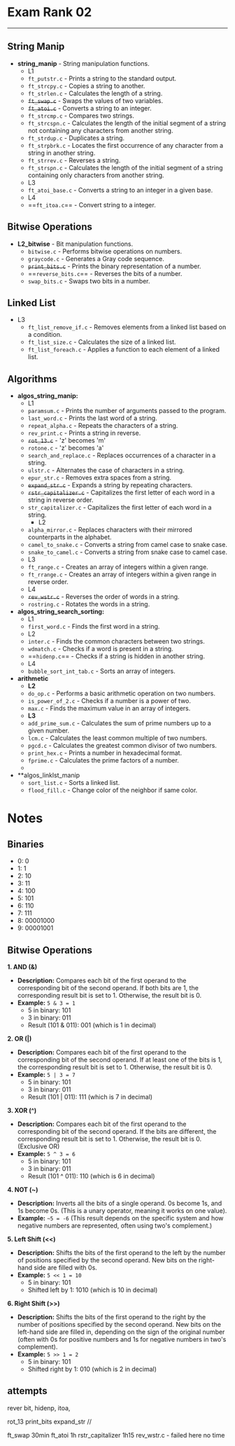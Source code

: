 # Exam Rank 02
---
## String Manip
- **string_manip** -  String manipulation functions.
	- L1
	- `ft_putstr.c` - Prints a string to the standard output.
	- `ft_strcpy.c` - Copies a string to another.
	- `ft_strlen.c` - Calculates the length of a string.
	- ~~`ft_swap.c`~~ - Swaps the values of two variables.
	- ~~`ft_atoi.c`~~ - Converts a string to an integer.
	- `ft_strcmp.c` - Compares two strings.
	- `ft_strcspn.c` - Calculates the length of the initial segment of a string not containing any characters from another string.
	- `ft_strdup.c` - Duplicates a string.
	- `ft_strpbrk.c` - Locates the first occurrence of any character from a string in another string.
	- `ft_strrev.c` - Reverses a string.
	- `ft_strspn.c` - Calculates the length of the initial segment of a string containing only characters from another string.
	- L3
	- `ft_atoi_base.c` - Converts a string to an integer in a given base.
	- L4
	- ==`ft_itoa.c`==  - Convert string to a integer.
## Bitwise Operations
- **L2_bitwise** -  Bit manipulation functions.
	- `bitwise.c` - Performs bitwise operations on numbers.
	- `graycode.c` - Generates a Gray code sequence.
	- ~~`print_bits.c`~~ - Prints the binary representation of a number.
	- ==`reverse_bits.c`== - Reverses the bits of a number.
	- `swap_bits.c` - Swaps two bits in a number.

## Linked List
- L3
	- `ft_list_remove_if.c` - Removes elements from a linked list based on a condition.
	- `ft_list_size.c` - Calculates the size of a linked list.
	- `ft_list_foreach.c` - Applies a function to each element of a linked list.
## Algorithms
- **algos_string_manip:** 
	- L1
    - `paramsum.c` - Prints the number of arguments passed to the program.
    - `last_word.c` - Prints the last word of a string.
    - `repeat_alpha.c` - Repeats the characters of a string.
    - `rev_print.c` - Prints a string in reverse.
    - ~~`rot_13.c`~~ - 'z' becomes 'm'
    - `rotone.c` -  'z' becomes 'a'
    - `search_and_replace.c` - Replaces occurrences of a character in a string.
    - `ulstr.c` - Alternates the case of characters in a string.
    - `epur_str.c` - Removes extra spaces from a string.
    - ~~`expand_str.c`~~ - Expands a string by repeating characters.
    - ~~`rstr_capitalizer.c`~~ - Capitalizes the first letter of each word in a string in reverse order.
    - `str_capitalizer.c` - Capitalizes the first letter of each word in a string.
      - L2
     - `alpha_mirror.c` - Replaces characters with their mirrored counterparts in the alphabet.
    - `camel_to_snake.c` - Converts a string from camel case to snake case.
    - `snake_to_camel.c` - Converts a string from snake case to camel case.
    - L3
    - `ft_range.c` - Creates an array of integers within a given range.
	- `ft_rrange.c` - Creates an array of integers within a given range in reverse order.
    - L4
    - ~~`rev_wstr.c`~~ - Reverses the order of words in a string.
    - `rostring.c` - Rotates the words in a string.
- **algos_string_search_sorting:**
	- L1
	- `first_word.c` - Finds the first word in a string.
	- L2
    - `inter.c` - Finds the common characters between two strings.
    - `wdmatch.c` - Checks if a word is present in a string.
    - ==`hidenp.c`== - Checks if a string is hidden in another string.
	- L4
    - `bubble_sort_int_tab.c` - Sorts an array of integers.
- **arithmetic**
	- **L2**
    - `do_op.c` - Performs a basic arithmetic operation on two numbers.
    - `is_power_of_2.c` - Checks if a number is a power of two.
    - `max.c` - Finds the maximum value in an array of integers.
	- **L3**
    - `add_prime_sum.c` - Calculates the sum of prime numbers up to a given number.
    - `lcm.c` - Calculates the least common multiple of two numbers.
    - `pgcd.c` - Calculates the greatest common divisor of two numbers.
    - `print_hex.c` - Prints a number in hexadecimal format.
    - `fprime.c` - Calculates the prime factors of a number.
    - 
- **algos_linklst_manip
	- `sort_list.c` - Sorts a linked list.
	- `flood_fill.c` -  Change color of the neighbor if same color.



# Notes
## Binaries
- 0: 0
- 1: 1
- 2: 10
- 3: 11
- 4: 100
- 5: 101
- 6: 110
- 7: 111
- 8: 00001000
- 9: 00001001
## Bitwise Operations
**1. AND (&)**
- **Description:** Compares each bit of the first operand to the corresponding bit of the second operand. If both bits are 1, the corresponding result bit is set to 1. Otherwise, the result bit is 0.  
- **Example:** `5 & 3 = 1`
    - 5 in binary: 101
    - 3 in binary: 011
    - Result (101 & 011): 001 (which is 1 in decimal)

**2. OR (|)**
- **Description:** Compares each bit of the first operand to the corresponding bit of the second operand. If at least one of the bits is 1, the corresponding result bit is set to 1. Otherwise, the result bit is 0.  
- **Example:** `5 | 3 = 7`
    - 5 in binary: 101
    - 3 in binary: 011
    - Result (101 | 011): 111 (which is 7 in decimal)

**3. XOR (^)**
- **Description:** Compares each bit of the first operand to the corresponding bit of the second operand. If the bits are different, the corresponding result bit is set to 1. Otherwise, the result bit is 0. (Exclusive OR)  
- **Example:** `5 ^ 3 = 6`
    - 5 in binary: 101
    - 3 in binary: 011
    - Result (101 ^ 011): 110 (which is 6 in decimal)

**4. NOT (~)**
- **Description:** Inverts all the bits of a single operand. 0s become 1s, and 1s become 0s. (This is a unary operator, meaning it works on one value).
- **Example:** `~5 = -6` (This result depends on the specific system and how negative numbers are represented, often using two's complement.)

**5. Left Shift (<<)**
- **Description:** Shifts the bits of the first operand to the left by the number of positions specified by the second operand. New bits on the right-hand side are filled with 0s.  
- **Example:** `5 << 1 = 10`
    - 5 in binary: 101
    - Shifted left by 1: 1010 (which is 10 in decimal)

**6. Right Shift (>>)**
- **Description:** Shifts the bits of the first operand to the right by the number of positions specified by the second operand. New bits on the left-hand side are filled in, depending on the sign of the original number (often with 0s for positive numbers and 1s for negative numbers in two's complement).  
- **Example:** `5 >> 1 = 2`
    - 5 in binary: 101
    - Shifted right by 1: 010 (which is 2 in decimal)


## attempts

rever bit, 
hidenp,
itoa, 


rot_13
print_bits
expand_str //

ft_swap 30min
ft_atoi 1h
rstr_capitalizer 1h15
rev_wstr.c - failed here no time
